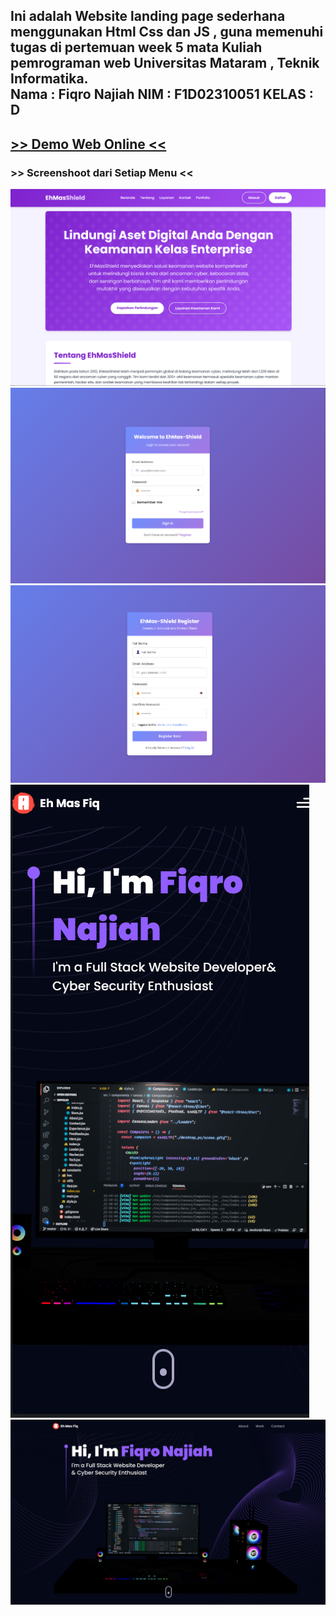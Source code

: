 <h2>
Ini adalah Website landing page sederhana menggunakan  Html Css dan JS , 
guna memenuhi tugas di pertemuan  week 5 mata Kuliah pemrograman web Universitas Mataram , Teknik Informatika. <br/>
Nama : Fiqro Najiah
NIM  : F1D02310051
KELAS  : D
</h2>
<h2>
<a href="https://pw25-minggu5.vercel.app"> >> Demo Web Online <<</a>
</h2>

<h3>
  >> Screenshoot dari Setiap Menu <<
</h3>

<img src="./assets/img/landing.png">
<img src="./assets/img/login.png">
<img src="./assets/img/register.png">
<img src="./assets/img/porfoliohp.png">
<img src="./assets/img/portlaptop.png">
